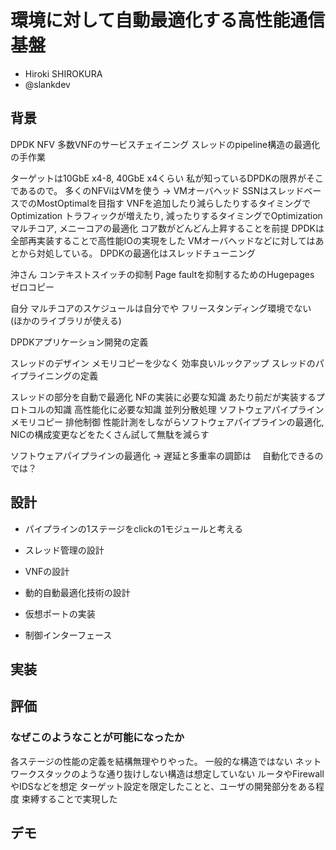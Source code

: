 
# 環境に対して自動最適化する高性能通信基盤

- Hiroki SHIROKURA
- @slankdev

## 背景

DPDK
NFV 多数VNFのサービスチェイニング
スレッドのpipeline構造の最適化の手作業

ターゲットは10GbE x4-8, 40GbE x4くらい
私が知っているDPDKの限界がそこであるので。
多くのNFViはVMを使う -> VMオーバヘッド
SSNはスレッドベースでのMostOptimalを目指す
VNFを追加したり減らしたりするタイミングでOptimization
トラフィックが増えたり, 減ったりするタイミングでOptimization
マルチコア, メニーコアの最適化
コア数がどんどん上昇することを前提
DPDKは全部再実装することで高性能IOの実現をした
VMオーバヘッドなどに対してはあとから対処している。
DPDKの最適化はスレッドチューニング


沖さん
コンテキストスイッチの抑制
Page faultを抑制するためのHugepages
ゼロコピー


自分
マルチコアのスケジュールは自分でや
フリースタンディング環境でない (ほかのライブラリが使える)

DPDKアプリケーション開発の定義

スレッドのデザイン
メモリコピーを少なく
効率良いルックアップ
スレッドのパイプライニングの定義

スレッドの部分を自動で最適化
NFの実装に必要な知識
あたり前だが実装するプロトコルの知識
高性能化に必要な知識
並列分散処理
ソフトウェアパイプライン
メモリコピー
排他制御
性能計測をしながらソフトウェアパイプラインの最適化,
NICの構成変更などをたくさん試して無駄を減らす

ソフトウェアパイプラインの最適化
-> 遅延と多重率の調節は
　自動化できるのでは？


## 設計

- パイプラインの1ステージをclickの1モジュールと考える

- スレッド管理の設計
- VNFの設計
- 動的自動最適化技術の設計
- 仮想ポートの実装
- 制御インターフェース

## 実装
## 評価
### なぜこのようなことが可能になったか

各ステージの性能の定義を結構無理やりやった。
一般的な構造ではない
ネットワークスタックのような通り抜けしない構造は想定していない
ルータやFirewallやIDSなどを想定
ターゲット設定を限定したことと、ユーザの開発部分をある程度
束縛することで実現した

## デモ

